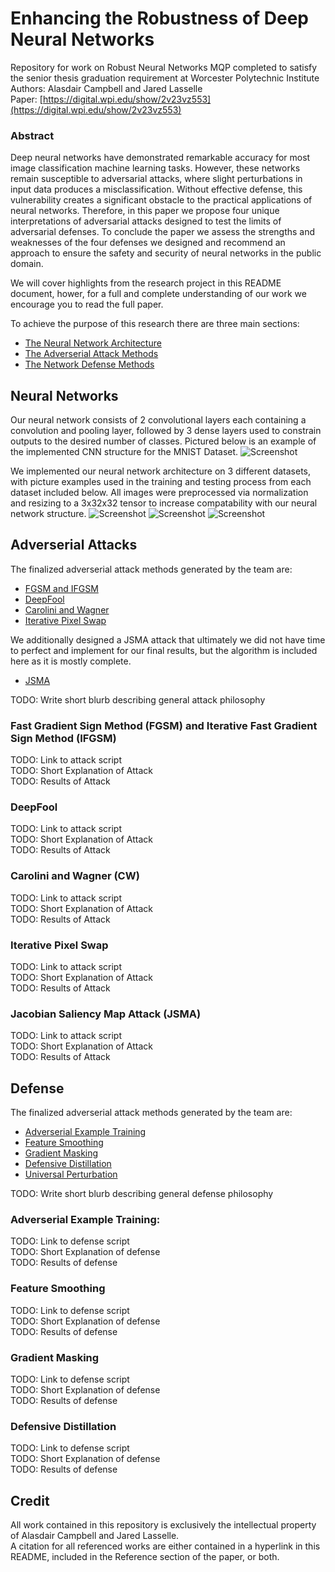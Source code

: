 # Enhancing the Robustness of Deep Neural Networks
Repository for work on Robust Neural Networks MQP completed to satisfy the senior thesis graduation requirement at Worcester Polytechnic Institute \
Authors: Alasdair Campbell and Jared Lasselle \
Paper: [https://digital.wpi.edu/show/2v23vz553](https://digital.wpi.edu/show/2v23vz553)

### Abstract
Deep neural networks have demonstrated remarkable accuracy for most image classification machine learning tasks.  However, these networks remain susceptible to adversarial attacks, where slight perturbations in input data produces a misclassification.  Without effective defense, this vulnerability  creates  a  significant  obstacle  to  the  practical  applications  of neural networks.  Therefore, in this paper we propose four unique interpretations of adversarial attacks designed to test the limits of adversarial defenses.  To conclude the paper we assess the strengths and weaknesses of the four defenses we designed and recommend an approach to ensure the safety and security of neural networks in the public domain.

We will cover highlights from the research project in this README document, hower, for a full and complete understanding of our work we encourage you to read the full paper.

To achieve the purpose of this research there are three main sections:
* [The Neural Network Architecture](#Neural-Networks)
* [The Adverserial Attack Methods](#Adverserial-Attacks)
* [The Network Defense Methods](#Defense)

## Neural Networks

Our neural network consists of 2 convolutional layers each containing a convolution and pooling layer, followed by 3 dense layers used to constrain outputs to the desired number of classes. Pictured below is an example of the implemented CNN structure for the MNIST Dataset.
![Screenshot](Convolutional_Neural_Network.png)

We implemented our neural network architecture on 3 different datasets, with picture examples used in the training and testing process from each dataset included below. All images were preprocessed via normalization and resizing to a 3x32x32 tensor to increase compatability with our neural network structure.
![Screenshot](MNIST_Classes_Crop.png) ![Screenshot](CIFAR_Classes_Crop.png) ![Screenshot](Traffic_Classes_Crop.png)

## Adverserial Attacks
The finalized adverserial attack methods generated by the team are:
* [FGSM and IFGSM](#Fast-Gradient-Sign-Method-(FGSM)-and-Iterative-Fast-Gradient-Sign-Method-(IFGSM))
* [DeepFool](#DeepFool)
* [Carolini and Wagner](#Carolini-and-Wagner-(CW))
* [Iterative Pixel Swap](#Iterative-Pixel-Swap)

We additionally designed a JSMA attack that ultimately we did not have time to perfect and implement for our final results, but the algorithm is included here as it is mostly complete.
* [JSMA](#Jacobian-Saliency-Map-Attack-(JSMA))

TODO: Write short blurb describing general attack philosophy

### Fast Gradient Sign Method (FGSM) and Iterative Fast Gradient Sign Method (IFGSM)
TODO: Link to attack script \
TODO: Short Explanation of Attack \
TODO: Results of Attack

### DeepFool
TODO: Link to attack script \
TODO: Short Explanation of Attack \
TODO: Results of Attack

### Carolini and Wagner (CW)
TODO: Link to attack script \
TODO: Short Explanation of Attack \
TODO: Results of Attack

### Iterative Pixel Swap
TODO: Link to attack script \
TODO: Short Explanation of Attack \
TODO: Results of Attack

### Jacobian Saliency Map Attack (JSMA)
TODO: Link to attack script \
TODO: Short Explanation of Attack \
TODO: Results of Attack


## Defense

The finalized adverserial attack methods generated by the team are:
* [Adverserial Example Training](#Adverserial-Example-Training)
* [Feature Smoothing](#Feature-Smoothing)
* [Gradient Masking](#Gradient_Masking)
* [Defensive Distillation](#Defensive-Distillation)
* [Universal Perturbation](#Universal-Perturbation)

TODO: Write short blurb describing general defense philosophy

### Adverserial Example Training:
TODO: Link to defense script \
TODO: Short Explanation of defense \
TODO: Results of defense

### Feature Smoothing
TODO: Link to defense script \
TODO: Short Explanation of defense \
TODO: Results of defense

### Gradient Masking
TODO: Link to defense script \
TODO: Short Explanation of defense \
TODO: Results of defense

### Defensive Distillation
TODO: Link to defense script \
TODO: Short Explanation of defense \
TODO: Results of defense

## Credit
All work contained in this repository is exclusively the intellectual property of Alasdair Campbell and Jared Lasselle. \
A citation for all referenced works are either contained in a hyperlink in this README, included in the Reference section of the paper, or both.